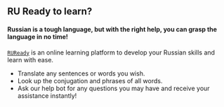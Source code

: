 ## RU Ready to learn?
#### Russian is a tough language, but with the right help, you can grasp the language in no time!  

[`RUReady`](ruready.vercel.app) is an online learning platform to develop your Russian skills and learn with ease.  
+ Translate any sentences or words you wish.
+ Look up the conjugation and phrases of all words.
+ Ask our help bot for any questions you may have and receive your assistance instantly!
